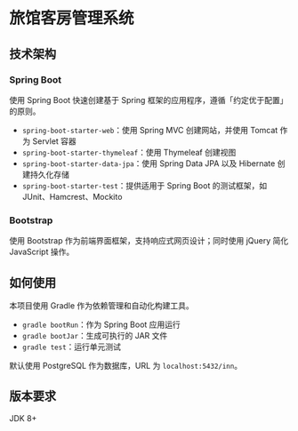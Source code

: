 # 旅馆客房管理系统

## 技术架构

### Spring Boot

使用 Spring Boot 快速创建基于 Spring 框架的应用程序，遵循「约定优于配置」的原则。

- `spring-boot-starter-web`：使用 Spring MVC 创建网站，并使用 Tomcat 作为 Servlet 容器
- `spring-boot-starter-thymeleaf`：使用 Thymeleaf 创建视图
- `spring-boot-starter-data-jpa`：使用 Spring Data JPA 以及 Hibernate 创建持久化存储
- `spring-boot-starter-test`：提供适用于 Spring Boot 的测试框架，如 JUnit、Hamcrest、Mockito

### Bootstrap

使用 Bootstrap 作为前端界面框架，支持响应式网页设计；同时使用 jQuery 简化 JavaScript 操作。

## 如何使用

本项目使用 Gradle 作为依赖管理和自动化构建工具。

- `gradle bootRun`：作为 Spring Boot 应用运行
- `gradle bootJar`：生成可执行的 JAR 文件
- `gradle test`：运行单元测试

默认使用 PostgreSQL 作为数据库，URL 为 `localhost:5432/inn`。

## 版本要求

JDK 8+
